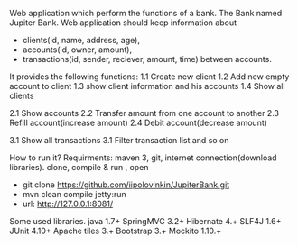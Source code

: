 Web application which perform the functions of a bank. The Bank named Jupiter Bank.
Web application should keep information about
  * clients(id, name, address, age),
  * accounts(id, owner, amount),
  * transactions(id, sender, reciever, amount, time) between accounts.

It provides the following functions:
1.1 Create new client
1.2 Add new empty account to client
1.3 show client information and his accounts
1.4 Show all clients

2.1 Show accounts
2.2 Transfer amount from one account to another
2.3 Refill account(increase amount)
2.4 Debit account(decrease amount)

3.1 Show all transactions
3.1 Filter transaction list
and so on

How to run it?
Requirments: maven 3, git, internet connection(download libraries).
clone, compile & run , open
- git clone https://github.com/iipolovinkin/JupiterBank.git
- mvn clean compile jetty:run
- url: http://127.0.0.1:8081/

Some used libraries.
java 1.7+
SpringMVC 3.2+
Hibernate 4.+
SLF4J 1.6+
JUnit 4.10+
Apache tiles 3.+
Bootstrap 3.+
Mockito 1.10.+
